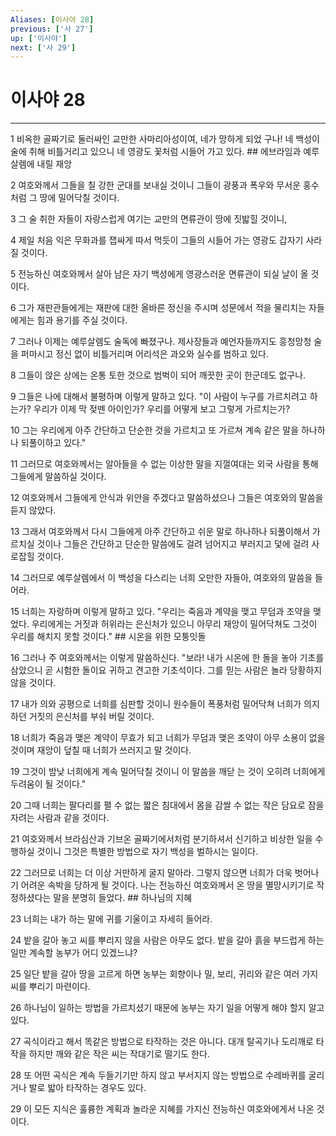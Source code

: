 ```yaml
---
Aliases: [이사야 28]
previous: ['사 27']
up: ['이사야']
next: ['사 29']
---
```

# 이사야 28

***


1 비옥한 골짜기로 둘러싸인 교만한 사마리아성이여, 네가 망하게 되었 구나! 네 백성이 술에 취해 비틀거리고 있으니 네 영광도 꽃처럼 시들어 가고 있다. ## 에브라임과 예루살렘에 내릴 재앙 

2 여호와께서 그들을 칠 강한 군대를 보내실 것이니 그들이 광풍과 폭우와 무서운 홍수처럼 그 땅에 밀어닥칠 것이다. 

3 그 술 취한 자들이 자랑스럽게 여기는 교만의 면류관이 땅에 짓밟힐 것이니, 

4 제일 처음 익은 무화과를 잽싸게 따서 먹듯이 그들의 시들어 가는 영광도 갑자기 사라질 것이다. 

5 전능하신 여호와께서 살아 남은 자기 백성에게 영광스러운 면류관이 되실 날이 올 것이다. 

6 그가 재판관들에게는 재판에 대한 올바른 정신을 주시며 성문에서 적을 물리치는 자들에게는 힘과 용기를 주실 것이다. 

7 그러나 이제는 예루살렘도 술독에 빠졌구나. 제사장들과 예언자들까지도 흥청망청 술을 퍼마시고 정신 없이 비틀거리며 어리석은 과오와 실수를 범하고 있다. 

8 그들이 앉은 상에는 온통 토한 것으로 범벅이 되어 깨끗한 곳이 한군데도 없구나. 

9 그들은 나에 대해서 불평하며 이렇게 말하고 있다. "이 사람이 누구를 가르치려고 하는가? 우리가 이제 막 젖뗀 아이인가? 우리를 어떻게 보고 그렇게 가르치는가? 

10 그는 우리에게 아주 간단하고 단순한 것을 가르치고 또 가르쳐 계속 같은 말을 하나하나 되풀이하고 있다." 

11 그러므로 여호와께서는 알아들을 수 없는 이상한 말을 지껄여대는 외국 사람을 통해 그들에게 말씀하실 것이다. 

12 여호와께서 그들에게 안식과 위안을 주겠다고 말씀하셨으나 그들은 여호와의 말씀을 듣지 않았다. 

13 그래서 여호와께서 다시 그들에게 아주 간단하고 쉬운 말로 하나하나 되풀이해서 가르치실 것이나 그들은 간단하고 단순한 말씀에도 걸려 넘어지고 부러지고 덫에 걸려 사로잡힐 것이다. 

14 그러므로 예루살렘에서 이 백성을 다스리는 너희 오만한 자들아, 여호와의 말씀을 들어라. 

15 너희는 자랑하며 이렇게 말하고 있다. "우리는 죽음과 계약을 맺고 무덤과 조약을 맺었다. 우리에게는 거짓과 허위라는 은신처가 있으니 아무리 재앙이 밀어닥쳐도 그것이 우리를 해치지 못할 것이다." ## 시온을 위한 모퉁잇돌 

16 그러나 주 여호와께서는 이렇게 말씀하신다. "보라! 내가 시온에 한 돌을 놓아 기초를 삼았으니 곧 시험한 돌이요 귀하고 견고한 기초석이다. 그를 믿는 사람은 놀라 당황하지 않을 것이다. 

17 내가 의와 공평으로 너희를 심판할 것이니 원수들이 폭풍처럼 밀어닥쳐 너희가 의지하던 거짓의 은신처를 부숴 버릴 것이다. 

18 너희가 죽음과 맺은 계약이 무효가 되고 너희가 무덤과 맺은 조약이 아무 소용이 없을 것이며 재앙이 덮칠 때 너희가 쓰러지고 말 것이다. 

19 그것이 밤낮 너희에게 계속 밀어닥칠 것이니 이 말씀을 깨닫 는 것이 오히려 너희에게 두려움이 될 것이다." 

20 그때 너희는 팔다리를 펼 수 없는 짧은 침대에서 몸을 감쌀 수 없는 작은 담요로 잠을 자려는 사람과 같을 것이다. 

21 여호와께서 브라심산과 기브온 골짜기에서처럼 분기하셔서 신기하고 비상한 일을 수행하실 것이니 그것은 특별한 방법으로 자기 백성을 벌하시는 일이다. 

22 그러므로 너희는 더 이상 거만하게 굴지 말아라. 그렇지 않으면 너희가 더욱 벗어나기 어려운 속박을 당하게 될 것이다. 나는 전능하신 여호와께서 온 땅을 멸망시키기로 작정하셨다는 말을 분명히 들었다. ## 하나님의 지혜 

23 너희는 내가 하는 말에 귀를 기울이고 자세히 들어라. 

24 밭을 갈아 놓고 씨를 뿌리지 않을 사람은 아무도 없다. 밭을 갈아 흙을 부드럽게 하는 일만 계속할 농부가 어디 있겠느냐? 

25 일단 밭을 갈아 땅을 고르게 하면 농부는 회향이나 밀, 보리, 귀리와 같은 여러 가지 씨를 뿌리기 마련이다. 

26 하나님이 일하는 방법을 가르치셨기 때문에 농부는 자기 일을 어떻게 해야 할지 알고 있다. 

27 곡식이라고 해서 똑같은 방법으로 타작하는 것은 아니다. 대개 탈곡기나 도리깨로 타작을 하지만 깨와 같은 작은 씨는 작대기로 떨기도 한다. 

28 또 어떤 곡식은 계속 두들기기만 하지 않고 부서지지 않는 방법으로 수레바퀴를 굴리거나 발로 밟아 타작하는 경우도 있다. 

29 이 모든 지식은 훌륭한 계획과 놀라운 지혜를 가지신 전능하신 여호와에게서 나온 것이다.
